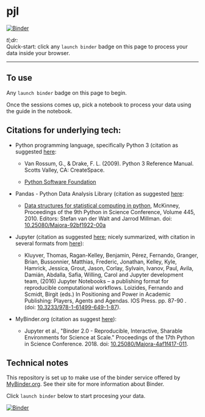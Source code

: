 # pjl


[![Binder](https://mybinder.org/badge_logo.svg)](https://mybinder.org/v2/gh/fomightez/pjl/main?urlpath=lab/tree/index.ipynb)


*tl;dr:*  
Quick-start: click any `launch binder` badge on this page to process your data inside your browser.

------


## To use

Any `launch binder` badge on this page to begin.

Once the sessions comes up, pick a notebook to process your data using the guide in the notebook.


## Citations for underlying tech:

- Python programming language, specifically Python 3 (citation as suggested [here](http://www.citebay.com/how-to-cite/python/):

	- Van Rossum, G., & Drake, F. L. (2009). Python 3 Reference Manual. Scotts Valley, CA: CreateSpace.

	- [Python Software Foundation](https://www.python.org/)

- Pandas - Python Data Analysis Library (citation as suggested [here](https://pandas.pydata.org/about/citing.html):

	- [Data structures for statistical computing in python](https://conference.scipy.org/proceedings/scipy2010/pdfs/mckinney.pdf), McKinney, Proceedings of the 9th Python in Science Conference, Volume 445, 2010. Editors: Stefan van der Walt and Jarrod Millman. doi: [10.25080/Majora-92bf1922-00a](http://dx.doi.org/10.25080/Majora-92bf1922-00a)

- Jupyter (citation as suggested [here](https://github.com/jupyter/jupyter/issues/190); nicely summarized, with citation in several formats from [here](https://eprints.soton.ac.uk/403913/)):

	- Kluyver, Thomas, Ragan-Kelley, Benjamin, Pérez, Fernando, Granger, Brian, Bussonnier, Matthias, Frederic, Jonathan, Kelley, Kyle, Hamrick, Jessica, Grout, Jason, Corlay, Sylvain, Ivanov, Paul, Avila, Damián, Abdalla, Safia, Willing, Carol and Jupyter development team, (2016) Jupyter Notebooks – a publishing format for reproducible computational workflows. Loizides, Fernando and Scmidt, Birgit (eds.) In Positioning and Power in Academic Publishing: Players, Agents and Agendas. IOS Press. pp. 87-90 . (doi: [10.3233/978-1-61499-649-1-87](http://dx.doi.org/10.3233/978-1-61499-649-1-87)).

- MyBinder.org (citation as suggest [here](https://mybinder.readthedocs.io/en/latest/about/about.html#how-can-i-cite-binder)):

	- Jupyter et al., "Binder 2.0 - Reproducible, Interactive, Sharable Environments for Science at Scale." Proceedings of the 17th Python in Science Conference. 2018. doi: [10.25080/Majora-4af1f417-011](https://doi.org/10.25080/Majora-4af1f417-011).


## Technical notes

This repository is set up to make use of the binder service offered by [MyBinder.org](https://mybinder.org/). See their site for more information about Binder.


Click `launch binder` below to start procesing your data.

[![Binder](https://mybinder.org/badge_logo.svg)](https://mybinder.org/v2/gh/fomightez/pjl/main?urlpath=lab/tree/index.ipynb)

